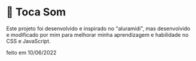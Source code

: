 # 🥁 Toca Som

Este projeto foi desenvolvido e inspirado no "aluramidi", 
mas desenvolvido e modificado por mim para melhorar minha aprendizagem e habilidade no CSS e JavaScript.

feito em 10/06/2022
